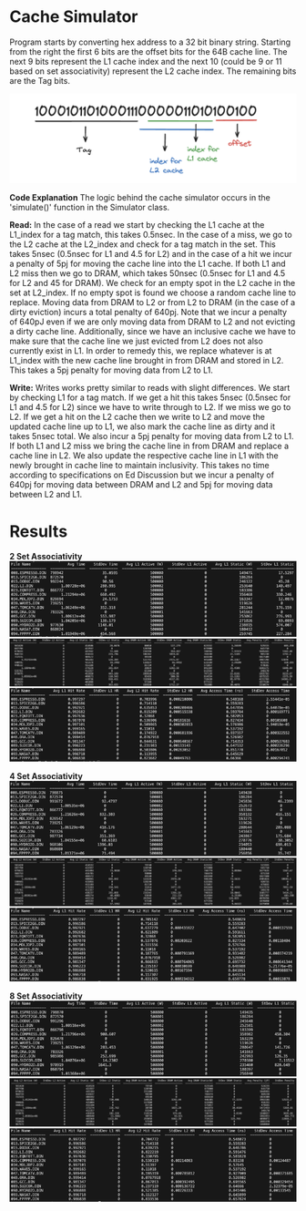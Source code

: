 # Cache Simulator

Program starts by converting hex address to a 32 bit binary string. Starting from the right the first 6 bits are the offset bits for the 64B cache line. The next 9 bits represent the L1 cache index and the next 10 (could be 9 or 11 based on set associativity) represent the L2 cache index. The remaining bits are the Tag bits.

![Image Alt Text](images/bits.png)

**Code Explanation**
The logic behind the cache simulator occurs in the 'simulate()' function in the Simulator class.

**Read:**
In the case of a read we start by checking the L1 cache at the L1_index for a tag match, this takes 0.5nsec. In the case of a miss, we go to the L2 cache at the L2_index and check for a tag match in the set. This takes 5nsec (0.5nsec for L1 and 4.5 for L2) and in the case of a hit we incur a penalty of 5pj for moving the cache line into the L1 cache. If both L1 and L2 miss then we go to DRAM, which takes 50nsec (0.5nsec for L1 and 4.5 for L2 and 45 for DRAM). We check for an empty spot in the L2 cache in the set at L2_index. If no empty spot is found we choose a random cache line to replace. Moving data from DRAM to L2 or from L2 to DRAM (in the case of a dirty eviction) incurs a total penalty of 640pj. Note that we incur a penalty of 640pJ even if we are only moving data from DRAM to L2 and not evicting a dirty cache line. Additionally, since we have an inclusive cache we have to make sure that the cache line we just evicted from L2 does not also currently exist in L1. In order to remedy this, we replace whatever is at L1_index with the new cache line brought in from DRAM and stored in L2. This takes a 5pj penalty for moving data from L2 to L1. 

**Write:**
Writes works pretty similar to reads with slight differences. We start by checking L1 for a tag match. If we get a hit this takes 5nsec (0.5nsec for L1 and 4.5 for L2) since we have to write through to L2. If we miss we go to L2. If we get a hit on the L2 cache then we write to L2 and move the updated cache line up to L1, we also mark the cache line as dirty and it takes 5nsec total. We also incur a 5pj penalty for moving data from L2 to L1. If both L1 and L2 miss we bring the cache line in from DRAM and replace a cache line in L2. We also update the respective cache line in L1 with the newly brought in cache line to maintain inclusivity. This takes no time according to specifications on Ed Discussion but we incur a penalty of 640pj for moving data between DRAM and L2 and 5pj for moving data between L2 and L1.

# Results 

**2 Set Associativity**
![Image Alt Text](images/2sets1.png)
![Image Alt Text](images/2sets2.png)
![Image Alt Text](images/2sets3.png)

**4 Set Associativity**
![Image Alt Text](images/4sets1.png)
![Image Alt Text](images/4sets2.png)
![Image Alt Text](images/4sets3.png)

**8 Set Associativity**
![Image Alt Text](images/8sets1.png)
![Image Alt Text](images/8sets2.png)
![Image Alt Text](images/8sets3.png)
